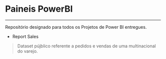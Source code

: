 # Paineis PowerBI

---------------------------------   
Repositório designado para todos os Projetos de Power BI entregues.  


* Report Sales    
> Dataset pújblico referente a pedidos e vendas de uma multinacional do varejo.  

<br>
<br>
